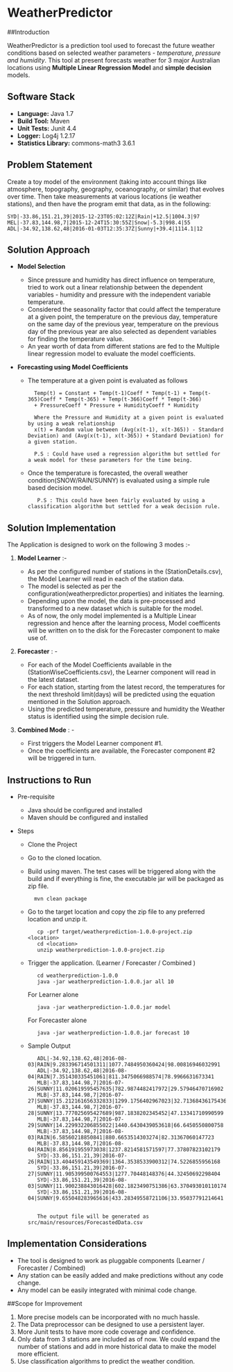 # WeatherPredictor

##Introduction

WeatherPredictor is a prediction tool used to forecast the future weather conditions based on selected weather parameters - *temperature, pressure and humidity*. This tool at present forecasts weather for 3 major Australian locations using **Multiple Linear Regression Model** and **simple decision** models. 

## Software Stack

* **Language:** Java 1.7
* **Build Tool:** Maven
* **Unit Tests:** Junit 4.4
* **Logger:** Log4j 1.2.17
* **Statistics Library:** commons-math3 3.6.1

## Problem Statement

Create a toy model of the environment (taking into account things like atmosphere, topography, geography, oceanography, or similar) that evolves 
over time. Then take measurements at various locations (ie weather stations), and then have the program emit that data, as in the following:
	
	SYD|-33.86,151.21,39|2015-12-23T05:02:12Z|Rain|+12.5|1004.3|97
    MEL|-37.83,144.98,7|2015-12-24T15:30:55Z|Snow|-5.3|998.4|55
    ADL|-34.92,138.62,48|2016-01-03T12:35:37Z|Sunny|+39.4|1114.1|12

## Solution Approach

* **Model Selection** 

    * Since pressure and humidity has direct influence on temperature, tried to work out a linear relationship between the dependent variables - humidity and pressure with the 			  independent variable temperature. 
    * Considered the seasonality factor that could affect the temperature at a given point, the temperature on the previous day, temperature on the same day of the previous year, 			  temperature on the previous day of the previous year are also selected as dependent variables for finding the temperature value.
    * An year worth of data from different stations are fed to the Multiple linear regression model to evaluate the model coefficients.
    
    
* **Forecasting using Model Coefficients**
    
    * The temperature at a given point is evaluated as follows 
    
            Temp(t) = Constant + Temp(t-1)Coeff * Temp(t-1) + Temp(t-365)Coeff * Temp(t-365) + Temp(t-366)Coeff * Temp(t-366) 
            + PressureCoeff * Pressure + HumidityCoeff * Humidity
            
            Where the Pressure and Humidity at a given point is evaluated by using a weak relationship 
            x(t) = Random value between (Avg(x(t-1), x(t-365)) - Standard Deviation) and (Avg(x(t-1), x(t-365)) + Standard Deviation) for a given station.
            
            P.S : Could have used a regression algorithm but settled for a weak model for these parameters for the time being.     
       
       
   * Once the temperature is forecasted, the overall weather condition(SNOW/RAIN/SUNNY) is evaluated using a simple rule based decision model. 
      
            P.S : This could have been fairly evaluated by using a classification algorithm but settled for a weak decision rule. 

## Solution Implementation 
 
The Application is designed to work on the following 3 modes :- 

1. **Model Learner** :-
    * As per the configured number of stations in the (StationDetails.csv), the Model Learner will read in each of the station data. 
    * The model is selected as per the configuration(weatherpredictor.properties) and initiates the learning. 
    * Depending upon the model, the data is pre-processed and transformed to a new dataset which is suitable for the model.
    * As of now, the only model implemented is a Multiple Linear regression and hence after the learning process, Model coefficents will be 
      written on to the disk for the Forecaster component to make use of.
       
2. **Forecaster** : -
    * For each of the Model Coefficients available in the (StationWiseCoefficients.csv), the Learner component will read in the latest dataset. 
    * For each station, starting from the latest record, the temperatures for the next threshold limit(days) will be predicted using the equation mentioned in the Solution approach. 
    * Using the predicted temperature, pressure and humidity the Weather status is identified using the simple decision rule.
    
3. **Combined Mode** : -
    * First triggers the Model Learner component #1. 
    * Once the coefficients are available, the Forecaster component #2 will be triggered in turn. 

## Instructions to Run

* Pre-requisite 
    * Java should be configured and installed
    * Maven should be configured and installed

* Steps 
    * Clone the Project
    * Go to the cloned location. 
    * Build using maven. The test cases will be triggered along with the build and if everything is fine, the executable jar will be packaged as zip file. 
                       
            mvn clean package
   * Go to the target location and copy the zip file to any preferred location and unzip it. 
            
            cp -prf target/weatherprediction-1.0.0-project.zip <location>
            cd <location>
            unzip weatherprediction-1.0.0-project.zip
   * Trigger the application. (Learner / Forecaster / Combined )
            
            cd weatherprediction-1.0.0
            java -jar weatherprediction-1.0.0.jar all 10
            
        For Learner alone 
           
            java -jar weatherprediction-1.0.0.jar model
            
       For Forecaster alone
            
            java -jar weatherprediction-1.0.0.jar forecast 10

   * Sample Output 
        
            ADL|-34.92,138.62,48|2016-08-03|RAIN|9.283396714501311|1077.7484950360424|98.00816946032991
            ADL|-34.92,138.62,48|2016-08-04|RAIN|7.351430335451061|811.3475066988574|78.9966631673341
            MLB|-37.83,144.98,7|2016-07-26|SUNNY|11.020619595457635|782.9874482417972|29.57946470716902
            MLB|-37.83,144.98,7|2016-07-27|SUNNY|15.212161656332833|1299.1756402967023|32.71368436175436
            MLB|-37.83,144.98,7|2016-07-28|SUNNY|13.777025695427689|987.1838202345452|47.13341710990599
            MLB|-37.83,144.98,7|2016-07-29|SUNNY|14.229932206855022|1440.6430439053618|66.6450550800758
            MLB|-37.83,144.98,7|2016-08-03|RAIN|6.58560218850841|880.6653514303274|82.31367060147723
            MLB|-37.83,144.98,7|2016-08-04|RAIN|8.856191955973038|1237.8214581571597|77.37807823102179
            SYD|-33.86,151.21,39|2016-07-26|RAIN|13.404459143549369|1364.3538533900312|74.5226855956168
            SYD|-33.86,151.21,39|2016-07-27|SUNNY|11.905399500764553|1277.70448148376|44.32450692298404
            SYD|-33.86,151.21,39|2016-08-03|SUNNY|11.900238843016428|602.1823490751386|63.370493010110174
            SYD|-33.86,151.21,39|2016-08-04|SUNNY|9.655048283965616|433.28349558721106|33.95037791214641
            
            
            The output file will be generated as src/main/resources/ForecastedData.csv


## Implementation Considerations 

* The tool is designed to work as pluggable components (Learner / Forecaster / Combined)
* Any station can be easily added and make predictions without any code change. 
* Any model can be easily integrated with minimal code change.

##Scope for Improvement

1. More precise models can be incorporated with no much hassle.
2. The Data preprocessor can be designed to use a persistent layer.   
3. More Junit tests to have more code coverage and confidence.
4. Only data from 3 stations are included as of now. We could expand the number of stations and add in more historical data to make the model more efficient. 
5. Use classification algorithms to predict the weather condition. 